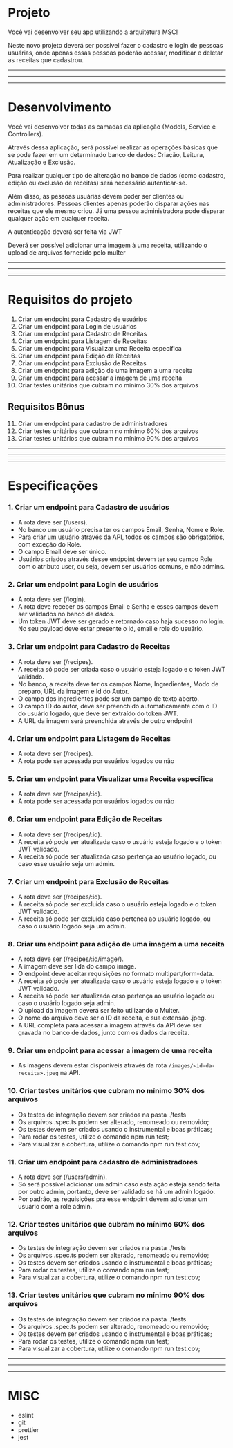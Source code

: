 # Projeto

Você vai desenvolver seu app utilizando a arquitetura MSC!

Neste novo projeto deverá ser possível fazer o cadastro e login de pessoas usuárias, onde apenas essas pessoas poderão acessar, modificar e deletar as receitas que cadastrou.

---

---

---

# Desenvolvimento

Você vai desenvolver todas as camadas da aplicação (Models, Service e Controllers).

Através dessa aplicação, será possível realizar as operações básicas que se pode fazer em um determinado banco de dados: Criação, Leitura, Atualização e Exclusão.

Para realizar qualquer tipo de alteração no banco de dados (como cadastro, edição ou exclusão de receitas) será necessário autenticar-se.

Além disso, as pessoas usuárias devem poder ser clientes ou administradores.
Pessoas clientes apenas poderão disparar ações nas receitas que ele mesmo criou. Já uma pessoa administradora pode disparar qualquer ação em qualquer receita.

A autenticação deverá ser feita via JWT

Deverá ser possível adicionar uma imagem à uma receita, utilizando o upload de arquivos fornecido pelo multer

---

---

---

# Requisitos do projeto

1. Criar um endpoint para Cadastro de usuários
2. Criar um endpoint para Login de usuários
3. Criar um endpoint para Cadastro de Receitas
4. Criar um endpoint para Listagem de Receitas
5. Criar um endpoint para Visualizar uma Receita específica
6. Criar um endpoint para Edição de Receitas
7. Criar um endpoint para Exclusão de Receitas
8. Criar um endpoint para adição de uma imagem a uma receita
9. Criar um endpoint para acessar a imagem de uma receita
10. Criar testes unitários que cubram no mínimo 30% dos arquivos

## Requisitos Bônus

11. Criar um endpoint para cadastro de administradores
12. Criar testes unitários que cubram no mínimo 60% dos arquivos
13. Criar testes unitários que cubram no mínimo 90% dos arquivos

---

---

---

# Especificações

### 1. Criar um endpoint para Cadastro de usuários

-   A rota deve ser (/users).
-   No banco um usuário precisa ter os campos Email, Senha, Nome e Role.
-   Para criar um usuário através da API, todos os campos são obrigatórios, com exceção do Role.
-   O campo Email deve ser único.
-   Usuários criados através desse endpoint devem ter seu campo Role com o atributo user, ou seja, devem ser usuários comuns, e não admins.

### 2. Criar um endpoint para Login de usuários

-   A rota deve ser (/login).
-   A rota deve receber os campos Email e Senha e esses campos devem ser validados no banco de dados.
-   Um token JWT deve ser gerado e retornado caso haja sucesso no login. No seu payload deve estar presente o id, email e role do usuário.

### 3. Criar um endpoint para Cadastro de Receitas

-   A rota deve ser (/recipes).
-   A receita só pode ser criada caso o usuário esteja logado e o token JWT validado.
-   No banco, a receita deve ter os campos Nome, Ingredientes, Modo de preparo, URL da imagem e Id do Autor.
-   O campo dos ingredientes pode ser um campo de texto aberto.
-   O campo ID do autor, deve ser preenchido automaticamente com o ID do usuário logado, que deve ser extraído do token JWT.
-   A URL da imagem será preenchida através de outro endpoint

### 4. Criar um endpoint para Listagem de Receitas

-   A rota deve ser (/recipes).
-   A rota pode ser acessada por usuários logados ou não

### 5. Criar um endpoint para Visualizar uma Receita específica

-   A rota deve ser (/recipes/:id).
-   A rota pode ser acessada por usuários logados ou não

### 6. Criar um endpoint para Edição de Receitas

-   A rota deve ser (/recipes/:id).
-   A receita só pode ser atualizada caso o usuário esteja logado e o token JWT validado.
-   A receita só pode ser atualizada caso pertença ao usuário logado, ou caso esse usuário seja um admin.

### 7. Criar um endpoint para Exclusão de Receitas

-   A rota deve ser (/recipes/:id).
-   A receita só pode ser excluída caso o usuário esteja logado e o token JWT validado.
-   A receita só pode ser excluída caso pertença ao usuário logado, ou caso o usuário logado seja um admin.

### 8. Criar um endpoint para adição de uma imagem a uma receita

-   A rota deve ser (/recipes/:id/image/).
-   A imagem deve ser lida do campo image.
-   O endpoint deve aceitar requisições no formato multipart/form-data.
-   A receita só pode ser atualizada caso o usuário esteja logado e o token JWT validado.
-   A receita só pode ser atualizada caso pertença ao usuário logado ou caso o usuário logado seja admin.
-   O upload da imagem deverá ser feito utilizando o Multer.
-   O nome do arquivo deve ser o ID da receita, e sua extensão .jpeg.
-   A URL completa para acessar a imagem através da API deve ser gravada no banco de dados, junto com os dados da receita.

### 9. Criar um endpoint para acessar a imagem de uma receita

-   As imagens devem estar disponíveis através da rota `/images/<id-da-receita>.jpeg` na API.

### 10. Criar testes unitários que cubram no mínimo 30% dos arquivos

-   Os testes de integração devem ser criados na pasta ./tests
-   Os arquivos .spec.ts podem ser alterado, renomeado ou removido;
-   Os testes devem ser criados usando o instrumental e boas práticas;
-   Para rodar os testes, utilize o comando npm run test;
-   Para visualizar a cobertura, utilize o comando npm run test:cov;

### 11. Criar um endpoint para cadastro de administradores

-   A rota deve ser (/users/admin).
-   Só será possível adicionar um admin caso esta ação esteja sendo feita por outro admin, portanto, deve ser validado se há um admin logado.
-   Por padrão, as requisições pra esse endpoint devem adicionar um usuário com a role admin.

### 12. Criar testes unitários que cubram no mínimo 60% dos arquivos

-   Os testes de integração devem ser criados na pasta ./tests
-   Os arquivos .spec.ts podem ser alterado, renomeado ou removido;
-   Os testes devem ser criados usando o instrumental e boas práticas;
-   Para rodar os testes, utilize o comando npm run test;
-   Para visualizar a cobertura, utilize o comando npm run test:cov;

### 13. Criar testes unitários que cubram no mínimo 90% dos arquivos

-   Os testes de integração devem ser criados na pasta ./tests
-   Os arquivos .spec.ts podem ser alterado, renomeado ou removido;
-   Os testes devem ser criados usando o instrumental e boas práticas;
-   Para rodar os testes, utilize o comando npm run test;
-   Para visualizar a cobertura, utilize o comando npm run test:cov;

---

---

---

# MISC

-   eslint
-   git
-   prettier
-   jest
